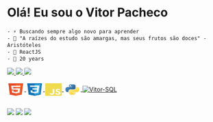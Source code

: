 <h1> Olá! Eu sou o Vitor Pacheco </h1>

```
- ⚡ Buscando sempre algo novo para aprender
- 🌱 "A raízes do estudo são amargas, mas seus frutos são doces" -Aristóteles
- 💎 ReactJS
- 🚩 20 years
```
<div align="left">
  <a href="https://github.com/vitorpachecoo">
  <img height="180em" src="https://github-readme-stats.vercel.app/api?username=vitorpachecoo&show_icons=true&theme=codeSTACKr&include_all_commits=true&count_private=true"/>
  <img height="180em" src="https://github-readme-stats.vercel.app/api/top-langs/?username=vitorpachecoo&layout=compact&langs_count=7&theme=codeSTACKr"/>
    <img vertical-align="top"  margin="50px" width="230px" border-radius="50%" src="https://i.pinimg.com/564x/16/19/1a/16191a9dc3805c740c5a54c7f00480d1.jpg">
    
</div>

<div style="display: inline_block"><br>
  <img align="center" alt="Vitor-HTML" height="30" width="40" src="https://raw.githubusercontent.com/devicons/devicon/master/icons/html5/html5-original.svg">
  <img align="center" alt="Vitor-CSS" height="30" width="40" src="https://raw.githubusercontent.com/devicons/devicon/master/icons/css3/css3-original.svg">
  <img align="center" alt="Vitor-Js" height="30" width="40" src="https://raw.githubusercontent.com/devicons/devicon/master/icons/javascript/javascript-plain.svg">
  <img align="center" alt="Vitor-Python" height="30" width="40" src="https://raw.githubusercontent.com/devicons/devicon/master/icons/python/python-original.svg">
  <img align="center" alt="Vitor-SQL" height="30" width="40" src="https://cdn.jsdelivr.net/gh/devicons/devicon/icons/microsoftsqlserver/microsoftsqlserver-plain.svg">
  <!--<img align="right" alt="Vitor-gif" src="https://assets.pinterest.com/ext/embed.html?id=8444318040395216">-->
</div>

##

<div>
  <a href="https://instagram.com/xvitorp" target="_blank"><img src="https://img.shields.io/badge/-Instagram-%23E4405F?style=for-the-badge&logo=instagram&logoColor=white" target="_blank"></a>
  <a href = "mailto:pachecovitor090@gmail.com"><img src="https://img.shields.io/badge/Gmail-D14836?style=for-the-badge&logo=gmail&logoColor=white" target="_blank"></a>
  <a href= "https://www.linkedin.com/in/vitor-pacheco-3666b61ba" target="_blank"><img src="https://img.shields.io/badge/-LinkedIn-%230077B5?style=for-the-badge&logo=linkedin&logoColor=white" target="_blank"></a>
  <a href ="src="https://assets.pinterest.com/ext/embed.html?id=8444318040395216" height="277" width="236" frameborder="0" scrolling="no">
</div>
